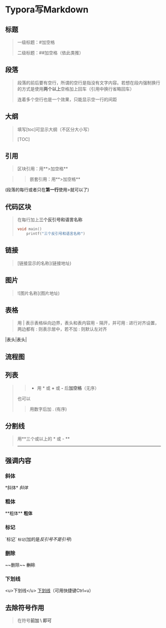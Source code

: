 # Typora写Markdown

## 标题

> 一级标题：#加空格
>
> 二级标题：##加空格（依此类推）

## 段落

> 段落的前后要有空行，所谓的空行是指没有文字内容。若想在段内强制换行的方式是使用**两个以上**空格加上回车（引用中换行省略回车）
>
> 连着多个空行也是一个效果，只能显示空一行的间距

## 大纲

> 填写\[toc]可显示大纲（不区分大小写）
>
> [TOC]

## 引用

> 区块引用：用**>加空格**

> > 嵌套引用：用**>加空格**

(段落的每行或者只在**第一行**使用>就可以了)

## 代码区块

> 在每行加上**三个反引号和语言名称**
>
> ```c++
> void main()
>     printf("三个反引号和语言名称")
> ```

## 链接

> \[链接显示的名称]\(链接地址)

## 图片

> !\[图片名称]\(图片地址)

## 表格

> 用    |   表示表格纵向边界，表头和表内容用    -    隔开，并可用   :   进行对齐设置，两边都有   :  则表示居中，若不加   :   则默认左对齐

|表头|表头|

## 流程图



## 列表

> > - 用  *  或  **+**   或  **-**   后**加空格**（无序）
>
> 也可以
>
> > 用数字后加  .  (有序)

##  分割线

> 用**三个或以上的 * 或 - ** 
>
> ---

## 强调内容

### 斜体

\*斜体*      *斜体*

### 粗体

\*\*粗体\*\*  **粗体**  

### 标记

\`标记\`      `标记`(加的是*反引号不是引号*)

### 删除

\~\~删除\~\~  ~~删除~~

### 下划线

\<u>下划线\</u>    <u>下划线</u>（可用快捷键Ctrl+u）

## 去除符号作用

> 在符号**前加   \   即可**



